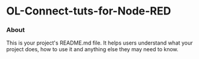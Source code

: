 OL-Connect-tuts-for-Node-RED
============================

### About

This is your project's README.md file. It helps users understand what your
project does, how to use it and anything else they may need to know.